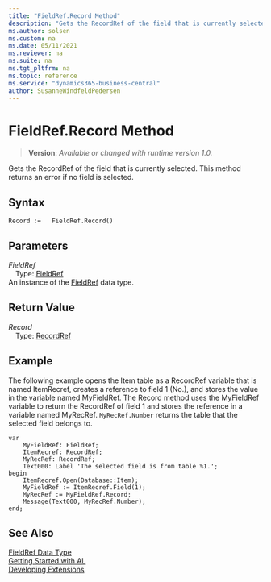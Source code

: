 ```yaml
---
title: "FieldRef.Record Method"
description: "Gets the RecordRef of the field that is currently selected. This method returns an error if no field is selected."
ms.author: solsen
ms.custom: na
ms.date: 05/11/2021
ms.reviewer: na
ms.suite: na
ms.tgt_pltfrm: na
ms.topic: reference
ms.service: "dynamics365-business-central"
author: SusanneWindfeldPedersen
---
```

[//]: # (START>DO_NOT_EDIT)
[//]: # (IMPORTANT:Do not edit any of the content between here and the END>DO_NOT_EDIT.)
[//]: # (Any modifications should be made in the .xml files in the ModernDev repo.)
# FieldRef.Record Method
> **Version**: _Available or changed with runtime version 1.0._

Gets the RecordRef of the field that is currently selected. This method returns an error if no field is selected.


## Syntax
```
Record :=   FieldRef.Record()
```

## Parameters
*FieldRef*  
&emsp;Type: [FieldRef](fieldref-data-type.md)  
An instance of the [FieldRef](fieldref-data-type.md) data type.

## Return Value
*Record*  
&emsp;Type: [RecordRef](../recordref/recordref-data-type.md)  



[//]: # (IMPORTANT: END>DO_NOT_EDIT)

## Example

The following example opens the Item table as a RecordRef variable that is named ItemRecref, creates a reference to field 1 \(No.\), and stores the value in the variable named MyFieldRef. The Record method uses the MyFieldRef variable to return the RecordRef of field 1 and stores the reference in a variable named MyRecRef. `MyRecRef.Number` returns the table that the selected field belongs to. 

```al
var
    MyFieldRef: FieldRef;
    ItemRecref: RecordRef;
    MyRecRef: RecordRef;
    Text000: Label 'The selected field is from table %1.';
begin
    ItemRecref.Open(Database::Item);  
    MyFieldRef := ItemRecref.Field(1);  
    MyRecRef := MyFieldRef.Record;  
    Message(Text000, MyRecRef.Number);  
end;
```  
  

## See Also
[FieldRef Data Type](fieldref-data-type.md)  
[Getting Started with AL](../../devenv-get-started.md)  
[Developing Extensions](../../devenv-dev-overview.md)